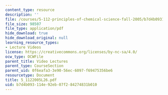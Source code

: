 ```yaml
---
content_type: resource
description: ''
file: /courses/5-112-principles-of-chemical-science-fall-2005/b7d4b093114e92eb07f284274831b010_5_1122005L26.pdf
file_size: 98507
file_type: application/pdf
hide_download: true
hide_download_original: null
learning_resource_types:
- Lecture Videos
license: https://creativecommons.org/licenses/by-nc-sa/4.0/
ocw_type: OCWFile
parent_title: Video Lectures
parent_type: CourseSection
parent_uid: 0f6eafa3-3e90-56ec-6097-f69475356be6
resourcetype: Document
title: 5_1122005L26.pdf
uid: b7d4b093-114e-92eb-07f2-84274831b010
---
```

